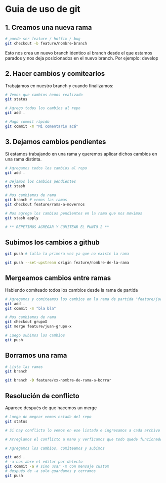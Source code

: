 # Guia de uso de git

## 1. Creamos una nueva rama

```bash
# puede ser feature / hotfix / bug
git checkout -b feature/nombre-branch
```

Esto nos crea un nuevo branch identico al branch desde el que estamos parados y nos deja posicionados en el nuevo branch. Por ejemplo: develop

## 2. Hacer cambios y comitearlos

Trabajamos en nuestro branch y cuando finalizamos:

```bash
# Vemos que cambios hemos realizado
git status 

# Agrego todos los cambios al repo
git add .

# Hago commit rápido
git commit -m "Mi comentario acá"
```

## 3. Dejamos cambios pendientes

Si estamos trabajando en una rama y queremos aplicar dichos cambios en una rama distinta.

```bash
# Agregamos todos los cambios al repo
git add .

# Dejamos los cambios pendientes
git stash

# Nos cambiamos de rama
git branch # vemos las ramas
git checkout feature/rama-a-movernos

# Nos agrega los cambios pendientes en la rama que nos movimos
git stash apply

# ** REPETIMOS AGREGAR Y COMITEAR EL PUNTO 2 **
```

## Subimos los cambios a github

```bash
git push # falla la primera vez ya que no existe la rama

git push --set-upstream origin feature/nombre-de-la-rama

```

## Mergeamos cambios entre ramas

Habiendo comiteado todos los cambios desde la rama de partida

```bash
# Agregamos y comiteamos los cambios en la rama de partida "feature/juan-grupo-x"
git add .
git commit -m "bla bla"

# Nos cambiamos de rama
git checkout grupoX
git merge feature/juan-grupo-x

# Luego subimos los cambios
git push

```

## Borramos una rama

```bash
# Lista las ramas
git branch 

git branch -D feature/xx-nombre-de-rama-a-borrar
```

## Resolución de conflicto

Aparece después de que hacemos un merge

```bash
# Luego de megear vemos estado del repo
git status

# Si hay conflicto lo vemos en ese listado e ingresamos a cada archivo con conflicto

# Arreglamos el conflicto a mano y verficamos que todo quede funcionado

# Agregamos los cambios, comiteamos y subimos

git add .
# -a nos abre el editor por defecto
git commit -a # sino usar -m con mensaje custom
# después de -a solo guardamos y cerramos
git push

```
